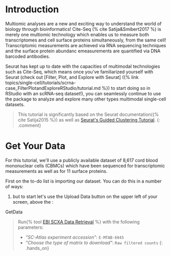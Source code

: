 # Introduction
Multiomic analyses are a new and exciting way to understand the world of biology through bioinformatics! Cite-Seq (% cite Satija&Smibert2017 %) is merely one multiomic technology which enables us to measure both transcriptomes and cell surface proteins simultaneously, from the same cell! Transcriptomic measurements are achieved via RNA sequencing techniques and the surface protein abundanc emeasurements are quantified via DNA barcoded antibodies.

Seurat has kept up to date with the capacities of multimodal technologies such as Cite-Seq, which means once you've familiarized yourself with Seurat (check out [Filter, Plot, and Explore with Seurat] ({% link topics/single-cell/tutorials/scrna-case_FilterPlotandExploreRStudio/tutorial.md %}) to start doing so in RStudio with an scRNA-seq dataset!), you can seamlessly continue to use the package to analyze and explore many other types multimodal single-cell datasets.

> <comment-title></comment-title>
> This tutorial is significantly based on the Seurat documentation({% cite Satija2015 %}) as well as [Seurat's Guided Clustering Tutorial](../scrna-case_FilterPlotandExploreRStudio/tutorial.bib).
{: .comment}

# Get Your Data
For this tutorial, we'll use a publicly available dataset of 8,617 cord blood mononuclear cells (CBMCs) which have been sequenced for transcriptomic measurements as well as for 11 surface proteins. 

First on the to-do list is importing our dataset. You can do this in a number of ways: 

1. but to start let's use the Upload Data button on the upper left of your screen, above the : 

<hands-on-title>GetData</hands-on-title>
>
> Run{% tool [EBI SCXA Data Retrieval](toolshed.g2.bx.psu.edu/repos/ebi-gxa/retrieve_scxa/retrieve_scxa/v0.0.2+galaxy2) %} with the following parameters:
> - *"SC-Atlas experiment accession"*: `E-MTAB-6945`
> - *"Choose the type of matrix to download"*: `Raw filtered counts`
{: .hands_on}
